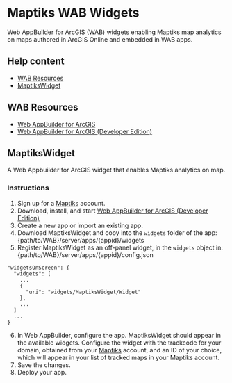 # Maptiks WAB Widgets
Web AppBuilder for ArcGIS (WAB) widgets enabling Maptiks map analytics on maps authored in ArcGIS Online and embedded in WAB apps.

## Help content
* [WAB Resources](#wab-resources)
* [MaptiksWidget](#maptikswidget)

## WAB Resources
* [Web AppBuilder for ArcGIS](http://doc.arcgis.com/en/web-appbuilder/)
* [Web AppBuilder for ArcGIS (Developer Edition)](https://developers.arcgis.com/web-appbuilder/)

## MaptiksWidget
A Web Appbuilder for ArcGIS widget that enables Maptiks analytics on map.

### Instructions
1. Sign up for a [Maptiks](https://maptiks.com/) account.
2. Download, install, and start [Web AppBuilder for ArcGIS (Developer Edition)](https://developers.arcgis.com/web-appbuilder/)
3. Create a new app or import an existing app.
4. Download MaptiksWidget and copy into the `widgets` folder of the app: {path/to/WAB}/server/apps/{appid}/widgets
5. Register MaptiksWidget as an off-panel widget, in the `widgets` object in: {path/to/WAB}/server/apps/{appid}/config.json

```
"widgetsOnScreen": {
  "widgets": [
    ...
    {
      "uri": "widgets/MaptiksWidget/Widget"
    },
    ...
  ]
  ...
}
```

6. In Web AppBuilder, configure the app. MaptiksWidget should appear in the available widgets. Configure the widget with the trackcode for your domain, obtained from your [Maptiks](https://maptiks.com/) account, and an ID of your choice, which will appear in your list of tracked maps in your Maptiks account.
7. Save the changes.
8. Deploy your app.
